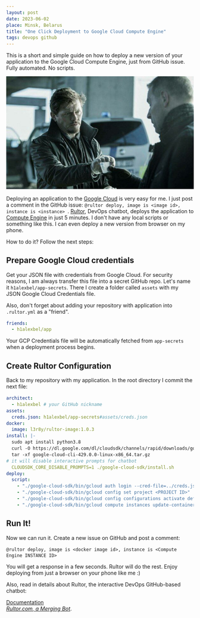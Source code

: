 ```yaml
---
layout: post
date: 2023-06-02
place: Minsk, Belarus
title: "One Click Deployment to Google Cloud Compute Engine"
tags: devops github
---
```

This is a short and simple guide on how to deploy a new version of your application to the Google Cloud Compute Engine,
just from GitHub issue. Fully automated. No scripts.

<!--more-->

<img src="/images/2023/06/broen-introducing.jpg">

Deploying an application to the [Google Cloud](https://cloud.google.com/) is very easy for me.
I just post a comment in the GitHub issue: `@rultor deploy, image is <image id>, instance is <instance> `.
[Rultor](http://www.rultor.com/), DevOps chatbot, deploys the application to [Compute Engine](https://cloud.google.com/compute) in just 5 minutes.
I don't have any local scripts or something like this.
I can even deploy a new version from browser on my phone.

How to do it? Follow the next steps:

## Prepare Google Cloud credentials

Get your JSON file with credentials from Google Cloud.
For security reasons, I am always transfer this file into a secret GitHub repo.
Let's name it `h1alexbel/app-secrets`.
There I create a folder called `assets` with my JSON Google Cloud Credentials file.

Also, don't forget about adding your repository with application into `.rultor.yml` as a "friend".
```yaml
friends:
  - h1alexbel/app
```

Your GCP Credentials file will be automatically fetched from `app-secrets` when a deployment process begins. 

## Create Rultor Configuration
Back to my repository with my application.
In the root directory I commit the next file:

```yaml
architect:
  - h1alexbel # your GitHub nickname
assets:
  creds.json: h1alexbel/app-secrets#assets/creds.json
docker:
  image: l3r8y/rultor-image:1.0.3
install: |-
  sudo apt install python3.8
  curl -O https://dl.google.com/dl/cloudsdk/channels/rapid/downloads/google-cloud-cli-429.0.0-linux-x86_64.tar.gz
  tar -xf google-cloud-cli-429.0.0-linux-x86_64.tar.gz
# it will disable interactive prompts for chatbot
  CLOUDSDK_CORE_DISABLE_PROMPTS=1 ./google-cloud-sdk/install.sh 
deploy:
  script:
    - "./google-cloud-sdk/bin/gcloud auth login --cred-file=../creds.json"
    - "./google-cloud-sdk/bin/gcloud config set project <PROJECT ID>"
    - "./google-cloud-sdk/bin/gcloud config configurations activate default"
    - "./google-cloud-sdk/bin/gcloud compute instances update-container $instance --container-image=$image"
```

## Run It!
Now we can run it. Create a new issue on GitHub and post a comment:

```text
@rultor deploy, image is <docker image id>, instance is <Compute Engine INSTANCE ID>
```

You will get a response in a few seconds. Rultor will do the rest.
Enjoy deploying from just a browser on your phone like me :)

Also, read in details about Rultor, the interactive DevOps GitHub-based chatbot:

[Documentation](https://doc.rultor.com/)
<br>
[_Rultor.com, a Merging Bot_](https://www.yegor256.com/2014/07/24/rultor-automated-merging.html).

